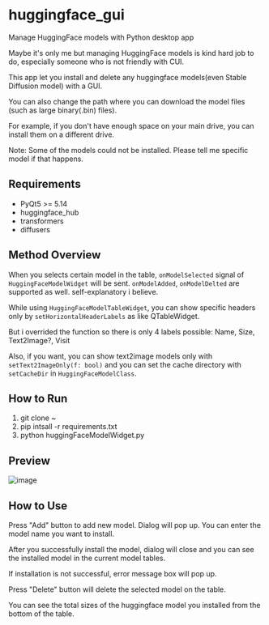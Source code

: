 # huggingface_gui
Manage HuggingFace models with Python desktop app

Maybe it's only me but managing HuggingFace models is kind hard job to do, especially someone who is not friendly with CUI.

This app let you install and delete any huggingface models(even Stable Diffusion model) with a GUI.

You can also change the path where you can download the model files (such as large binary(.bin) files).

For example, if you don't have enough space on your main drive, you can install them on a different drive.

Note: Some of the models could not be installed. Please tell me specific model if that happens.

## Requirements
* PyQt5 >= 5.14
* huggingface_hub
* transformers
* diffusers

## Method Overview
When you selects certain model in the table, `onModelSelected` signal of `HuggingFaceModelWidget` will be sent.
`onModelAdded`, `onModelDelted` are supported as well. self-explanatory i believe.

While using `HuggingFaceModelTableWidget`, you can show specific headers only by `setHorizontalHeaderLabels` as like QTableWidget. 

But i overrided the function so there is only 4 labels possible: Name, Size, Text2Image?, Visit

Also, if you want, you can show text2image models only with `setText2ImageOnly(f: bool)` and you can set the cache directory with `setCacheDir` in `HuggingFaceModelClass`.
## How to Run
1. git clone ~
2. pip intsall -r requirements.txt
3. python huggingFaceModelWidget.py

## Preview
![image](https://github.com/yjg30737/huggingface_gui/assets/55078043/fa67e162-c193-42b9-9d83-9d39957ca2d6)

## How to Use
Press "Add" button to add new model. Dialog will pop up. You can enter the model name you want to install.

After you successfully install the model, dialog will close and you can see the installed model in the current model tables.

If installation is not successful, error message box will pop up.  

Press "Delete" button will delete the selected model on the table.

You can see the total sizes of the huggingface model you installed from the bottom of the table.
